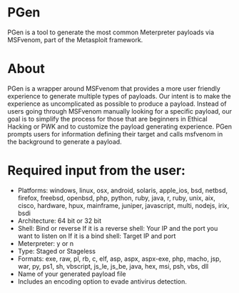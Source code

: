 # PGen
PGen is a tool to generate the most common Meterpreter payloads via MSFvenom, part of the Metasploit framework.

# About
PGen is a wrapper around MSFvenom that provides a more user friendly experience to generate multiple types of payloads. Our intent is to make the experience as uncomplicated as possible to produce a payload. Instead of users going through MSFvenom manually looking for a specific payload, our goal is to simplify the process for those that are beginners in Ethical Hacking or PWK and to customize the payload generating experience. PGen prompts users for information defining their target and calls msfvenom in the background to generate a payload. 
 
# Required input from the user:
 - Platforms: windows, linux, osx, android, solaris, apple_ios, bsd, netbsd, firefox, freebsd, openbsd, php, python, ruby, java, r, ruby, unix, aix, cisco, hardware, hpux, mainframe, juniper, javascript, multi, nodejs, irix, bsdi
 - Architecture: 64 bit or 32 bit
 - Shell: Bind or reverse
    If it is a reverse shell: Your IP and the port you want to listen on
    If it is a bind shell: Target IP and port
 - Meterpreter: y or n
 - Type: Staged or Stageless
 - Formats: exe, raw, pl, rb, c, elf, asp, aspx, aspx-exe, php, macho, jsp, war, py, ps1, sh, vbscript, js_le, js_be, java, hex, msi, psh, vbs, dll
 - Name of your generated payload file
 - Includes an encoding option to evade antivirus detection.
